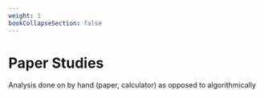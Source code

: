 ```yaml
---
weight: 1
bookCollapseSection: false
---
```

# Paper Studies

Analysis done on by hand (paper, calculator) as opposed to algorithmically